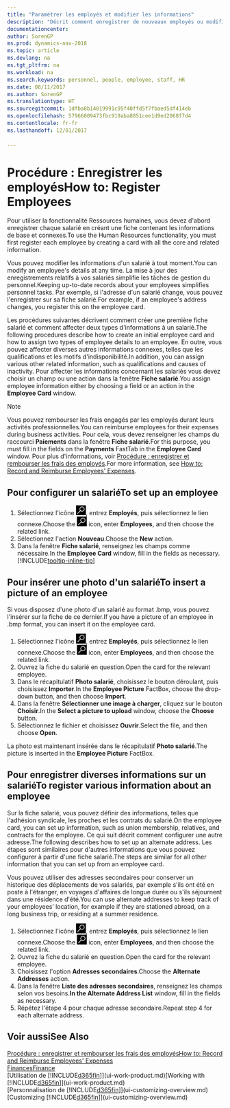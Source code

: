```yaml
---
title: "Paramétrer les employés et modifier les informations"
description: "Décrit comment enregistrer de nouveaux employés ou modifier les informations concernant ceux existants."
documentationcenter: 
author: SorenGP
ms.prod: dynamics-nav-2018
ms.topic: article
ms.devlang: na
ms.tgt_pltfrm: na
ms.workload: na
ms.search.keywords: personnel, people, employee, staff, HR
ms.date: 08/11/2017
ms.author: SorenGP
ms.translationtype: HT
ms.sourcegitcommit: 1dfba8b14019991c95f40ffd5f7fbaed5df414eb
ms.openlocfilehash: 57966009473fbc919aba8851cee1d9ed2068f7d4
ms.contentlocale: fr-fr
ms.lasthandoff: 12/01/2017

---
```

# <a name="how-to-register-employees"></a><span data-ttu-id="8f85a-103">Procédure : Enregistrer les employés</span><span class="sxs-lookup"><span data-stu-id="8f85a-103">How to: Register Employees</span></span>
<span data-ttu-id="8f85a-104">Pour utiliser la fonctionnalité Ressources humaines, vous devez d'abord enregistrer chaque salarié en créant une fiche contenant les informations de base et connexes.</span><span class="sxs-lookup"><span data-stu-id="8f85a-104">To use the Human Resources functionality, you must first register each employee by creating a card with all the core and related information.</span></span>

<span data-ttu-id="8f85a-105">Vous pouvez modifier les informations d'un salarié à tout moment.</span><span class="sxs-lookup"><span data-stu-id="8f85a-105">You can modify an employee's details at any time.</span></span> <span data-ttu-id="8f85a-106">La mise à jour des enregistrements relatifs à vos salariés simplifie les tâches de gestion du personnel.</span><span class="sxs-lookup"><span data-stu-id="8f85a-106">Keeping up-to-date records about your employees simplifies personnel tasks.</span></span> <span data-ttu-id="8f85a-107">Par exemple, si l'adresse d'un salarié change, vous pouvez l'enregistrer sur sa fiche salarié.</span><span class="sxs-lookup"><span data-stu-id="8f85a-107">For example, if an employee's address changes, you register this on the employee card.</span></span>

<span data-ttu-id="8f85a-108">Les procédures suivantes décrivent comment créer une première fiche salarié et comment affecter deux types d'informations à un salarié.</span><span class="sxs-lookup"><span data-stu-id="8f85a-108">The following procedures describe how to create an initial employee card and how to assign two types of employee details to an employee.</span></span> <span data-ttu-id="8f85a-109">En outre, vous pouvez affecter diverses autres informations connexes, telles que les qualifications et les motifs d'indisponibilité.</span><span class="sxs-lookup"><span data-stu-id="8f85a-109">In addition, you can assign various other related information, such as qualifications and causes of inactivity.</span></span> <span data-ttu-id="8f85a-110">Pour affecter les informations concernant les salariés vous devez choisir un champ ou une action dans la fenêtre **Fiche salarié**.</span><span class="sxs-lookup"><span data-stu-id="8f85a-110">You assign employee information either by choosing a field or an action in the **Employee Card** window.</span></span>

> [!NOTE]  
> <span data-ttu-id="8f85a-111">Vous pouvez rembourser les frais engagés par les employés durant leurs activités professionnelles.</span><span class="sxs-lookup"><span data-stu-id="8f85a-111">You can reimburse employees for their expenses during business activities.</span></span> <span data-ttu-id="8f85a-112">Pour cela, vous devez renseigner les champs du raccourci **Paiements** dans la fenêtre **Fiche salarié**.</span><span class="sxs-lookup"><span data-stu-id="8f85a-112">For this purpose, you must fill in the fields on the **Payments** FastTab in the **Employee Card** window.</span></span> <span data-ttu-id="8f85a-113">Pour plus d'informations, voir [Procédure : enregistrer et rembourser les frais des employés](finance-how-record-reimburse-employee-expenses.md).</span><span class="sxs-lookup"><span data-stu-id="8f85a-113">For more information, see [How to: Record and Reimburse Employees' Expenses](finance-how-record-reimburse-employee-expenses.md).</span></span>

## <a name="to-set-up-an-employee"></a><span data-ttu-id="8f85a-114">Pour configurer un salarié</span><span class="sxs-lookup"><span data-stu-id="8f85a-114">To set up an employee</span></span>
1. <span data-ttu-id="8f85a-115">Sélectionnez l'icône ![Page ou état pour la recherche](media/ui-search/search_small.png "icône Page ou état pour la recherche"), entrez **Employés**, puis sélectionnez le lien connexe.</span><span class="sxs-lookup"><span data-stu-id="8f85a-115">Choose the ![Search for Page or Report](media/ui-search/search_small.png "Search for Page or Report icon") icon, enter **Employees**, and then choose the related link.</span></span>
2. <span data-ttu-id="8f85a-116">Sélectionnez l'action **Nouveau**.</span><span class="sxs-lookup"><span data-stu-id="8f85a-116">Choose the **New** action.</span></span>
3. <span data-ttu-id="8f85a-117">Dans la fenêtre **Fiche salarié**, renseignez les champs comme nécessaire.</span><span class="sxs-lookup"><span data-stu-id="8f85a-117">In the **Employee Card** window, fill in the fields as necessary.</span></span> [!INCLUDE[tooltip-inline-tip](includes/tooltip-inline-tip_md.md)]

## <a name="to-insert-a-picture-of-an-employee"></a><span data-ttu-id="8f85a-118">Pour insérer une photo d'un salarié</span><span class="sxs-lookup"><span data-stu-id="8f85a-118">To insert a picture of an employee</span></span>
<span data-ttu-id="8f85a-119">Si vous disposez d'une photo d'un salarié au format .bmp, vous pouvez l'insérer sur la fiche de ce dernier.</span><span class="sxs-lookup"><span data-stu-id="8f85a-119">If you have a picture of an employee in .bmp format, you can insert it on the employee card.</span></span>

1. <span data-ttu-id="8f85a-120">Sélectionnez l'icône ![Page ou état pour la recherche](media/ui-search/search_small.png "icône Page ou état pour la recherche"), entrez **Employés**, puis sélectionnez le lien connexe.</span><span class="sxs-lookup"><span data-stu-id="8f85a-120">Choose the ![Search for Page or Report](media/ui-search/search_small.png "Search for Page or Report icon") icon, enter **Employees**, and then choose the related link.</span></span>
2. <span data-ttu-id="8f85a-121">Ouvrez la fiche du salarié en question.</span><span class="sxs-lookup"><span data-stu-id="8f85a-121">Open the card for the relevant employee.</span></span>
3. <span data-ttu-id="8f85a-122">Dans le récapitulatif **Photo salarié**, choisissez le bouton déroulant, puis choisissez **Importer**.</span><span class="sxs-lookup"><span data-stu-id="8f85a-122">In the **Employee Picture** FactBox, choose the drop-down button, and then choose **Import**.</span></span>
4. <span data-ttu-id="8f85a-123">Dans la fenêtre **Sélectionner une image à charger**, cliquez sur le bouton **Choisir**.</span><span class="sxs-lookup"><span data-stu-id="8f85a-123">In the **Select a picture to upload** window, choose the **Choose** button.</span></span>
5. <span data-ttu-id="8f85a-124">Sélectionnez le fichier et choisissez **Ouvrir**.</span><span class="sxs-lookup"><span data-stu-id="8f85a-124">Select the file, and then choose **Open**.</span></span>

<span data-ttu-id="8f85a-125">La photo est maintenant insérée dans le récapitulatif **Photo salarié**.</span><span class="sxs-lookup"><span data-stu-id="8f85a-125">The picture is inserted in the **Employee Picture** FactBox.</span></span>

## <a name="to-register-various-information-about-an-employee"></a><span data-ttu-id="8f85a-126">Pour enregistrer diverses informations sur un salarié</span><span class="sxs-lookup"><span data-stu-id="8f85a-126">To register various information about an employee</span></span>
<span data-ttu-id="8f85a-127">Sur la fiche salarié, vous pouvez définir des informations, telles que l'adhésion syndicale, les proches et les contrats du salarié.</span><span class="sxs-lookup"><span data-stu-id="8f85a-127">On the employee card, you can set up information, such as union membership, relatives, and contracts for the employee.</span></span> <span data-ttu-id="8f85a-128">Ce qui suit décrit comment configurer une autre adresse.</span><span class="sxs-lookup"><span data-stu-id="8f85a-128">The following describes how to set up an alternate address.</span></span> <span data-ttu-id="8f85a-129">Les étapes sont similaires pour d'autres informations que vous pouvez configurer à partir d'une fiche salarié.</span><span class="sxs-lookup"><span data-stu-id="8f85a-129">The steps are similar for all other information that you can set up from an employee card.</span></span>

<span data-ttu-id="8f85a-130">Vous pouvez utiliser des adresses secondaires pour conserver un historique des déplacements de vos salariés, par exemple s'ils ont été en poste à l'étranger, en voyages d'affaires de longue durée ou s'ils séjournent dans une résidence d'été.</span><span class="sxs-lookup"><span data-stu-id="8f85a-130">You can use alternate addresses to keep track of your employees’ location, for example if they are stationed abroad, on a long business trip, or residing at a summer residence.</span></span>

1. <span data-ttu-id="8f85a-131">Sélectionnez l'icône ![Page ou état pour la recherche](media/ui-search/search_small.png "icône Page ou état pour la recherche"), entrez **Employés**, puis sélectionnez le lien connexe.</span><span class="sxs-lookup"><span data-stu-id="8f85a-131">Choose the ![Search for Page or Report](media/ui-search/search_small.png "Search for Page or Report icon") icon, enter **Employees**, and then choose the related link.</span></span>
2. <span data-ttu-id="8f85a-132">Ouvrez la fiche du salarié en question.</span><span class="sxs-lookup"><span data-stu-id="8f85a-132">Open the card for the relevant employee.</span></span>
3. <span data-ttu-id="8f85a-133">Choisissez l'option **Adresses secondaires**.</span><span class="sxs-lookup"><span data-stu-id="8f85a-133">Choose the **Alternate Addresses** action.</span></span>
4. <span data-ttu-id="8f85a-134">Dans la fenêtre **Liste des adresses secondaires**, renseignez les champs selon vos besoins.</span><span class="sxs-lookup"><span data-stu-id="8f85a-134">**In the Alternate Address List** window, fill in the fields as necessary.</span></span>
5. <span data-ttu-id="8f85a-135">Répétez l'étape 4 pour chaque adresse secondaire.</span><span class="sxs-lookup"><span data-stu-id="8f85a-135">Repeat step 4 for each alternate address.</span></span>

## <a name="see-also"></a><span data-ttu-id="8f85a-136">Voir aussi</span><span class="sxs-lookup"><span data-stu-id="8f85a-136">See Also</span></span>
[<span data-ttu-id="8f85a-137">Procédure : enregistrer et rembourser les frais des employés</span><span class="sxs-lookup"><span data-stu-id="8f85a-137">How to: Record and Reimburse Employees' Expenses</span></span>](finance-how-record-reimburse-employee-expenses.md)  
[<span data-ttu-id="8f85a-138">Finances</span><span class="sxs-lookup"><span data-stu-id="8f85a-138">Finance</span></span>](finance.md)  
<span data-ttu-id="8f85a-139">[Utilisation de [!INCLUDE[d365fin](includes/d365fin_md.md)]](ui-work-product.md)</span><span class="sxs-lookup"><span data-stu-id="8f85a-139">[Working with [!INCLUDE[d365fin](includes/d365fin_md.md)]](ui-work-product.md)</span></span>  
<span data-ttu-id="8f85a-140">[Personnalisation de [!INCLUDE[d365fin](includes/d365fin_md.md)]](ui-customizing-overview.md)</span><span class="sxs-lookup"><span data-stu-id="8f85a-140">[Customizing [!INCLUDE[d365fin](includes/d365fin_md.md)]](ui-customizing-overview.md)</span></span>

